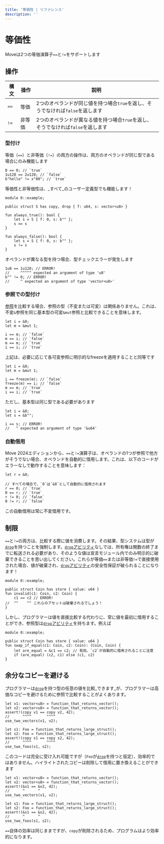 ```yaml
---
title: '等価性 | リファレンス'
description: ''
---
```


# 等価性

Moveは2つの等価演算子`==`と`!=`をサポートします

## 操作

| 構文 | 操作 | 説明                                                                 |
| ------ | --------- | --------------------------------------------------------------------------- |
| `==`   | 等価     | 2つのオペランドが同じ値を持つ場合`true`を返し、そうでなければ`false`を返します   |
| `!=`   | 非等価 | 2つのオペランドが異なる値を持つ場合`true`を返し、そうでなければ`false`を返します |

### 型付け

等価（`==`）と非等価（`!=`）の両方の操作は、両方のオペランドが同じ型である場合にのみ機能します

```move
0 == 0; // `true`
1u128 == 2u128; // `false`
b"hello" != x"00"; // `true`
```

等価性と非等価性は、_すべて_のユーザー定義型でも機能します！

```move
module 0::example;

public struct S has copy, drop { f: u64, s: vector<u8> }

fun always_true(): bool {
    let s = S { f: 0, s: b"" };
    s == s
}

fun always_false(): bool {
    let s = S { f: 0, s: b"" };
    s != s
}
```

オペランドが異なる型を持つ場合、型チェックエラーが発生します

```move
1u8 == 1u128; // ERROR!
//     ^^^^^ expected an argument of type 'u8'
b"" != 0; // ERROR!
//     ^ expected an argument of type 'vector<u8>'
```

### 参照での型付け

[参照](./primitive-types/references)を比較する場合、参照の型（不変または可変）は関係ありません。これは、不変`&`参照を同じ基本型の可変`&mut`参照と比較できることを意味します。

```move
let i = &0;
let m = &mut 1;

i == m; // `false`
m == i; // `false`
m == m; // `true`
i == i; // `true`
```

上記は、必要に応じて各可変参照に明示的なfreezeを適用することと同等です

```move
let i = &0;
let m = &mut 1;

i == freeze(m); // `false`
freeze(m) == i; // `false`
m == m; // `true`
i == i; // `true`
```

ただし、基本型は同じ型である必要があります

```move
let i = &0;
let s = &b"";

i == s; // ERROR!
//   ^ expected an argument of type '&u64'
```

### 自動借用

Move 2024エディションから、`==`と`!=`演算子は、オペランドの1つが参照で他方がそうでない場合、オペランドを自動的に借用します。これは、以下のコードがエラーなしで動作することを意味します：

```move
let r = &0;

// すべての場合で、`0`は`&0`として自動的に借用されます
r == 0; // `true`
0 == r; // `true`
r != 0; // `false`
0 != r; // `false`
```

この自動借用は常に不変借用です。

## 制限

`==`と`!=`の両方は、比較する際に値を消費します。その結果、型システムは型が[`drop`](./abilities)を持つことを強制します。[`drop`アビリティ](./abilities)なしでは、所有権は関数の終了までに転送される必要があり、そのような値は宣言モジュール内でのみ明示的に破棄できることを思い出してください。これらが等価`==`または非等価`!=`で直接使用された場合、値が破棄され、[`drop`アビリティ](./abilities)の安全性保証が破られることになります！

```move
module 0::example;

public struct Coin has store { value: u64 }
fun invalid(c1: Coin, c2: Coin) {
    c1 == c2 // ERROR!
//  ^^    ^^ これらのアセットは破棄されるでしょう！
}
```

しかし、プログラマーは値を直接比較する代わりに、常に値を最初に借用することができ、参照型は[`drop`アビリティ](./abilities)を持ちます。例えば

```move
module 0::example;

public struct Coin has store { value: u64 }
fun swap_if_equal(c1: Coin, c2: Coin): (Coin, Coin) {
    let are_equal = &c1 == c2; // 有効、`c2`が自動的に借用されることに注意
    if (are_equal) (c2, c1) else (c1, c2)
}
```

## 余分なコピーを避ける

プログラマーは[`drop`](./abilities)を持つ型の任意の値を比較_できます_が、プログラマーは高価なコピーを避けるために参照で比較することがよくあります。

```move
let v1: vector<u8> = function_that_returns_vector();
let v2: vector<u8> = function_that_returns_vector();
assert!(copy v1 == copy v2, 42);
//      ^^^^       ^^^^
use_two_vectors(v1, v2);

let s1: Foo = function_that_returns_large_struct();
let s2: Foo = function_that_returns_large_struct();
assert!(copy s1 == copy s2, 42);
//      ^^^^       ^^^^
use_two_foos(s1, s2);
```

このコードは完全に受け入れ可能ですが（`Foo`が[`drop`](./abilities)を持つと仮定）、効率的ではありません。ハイライトされたコピーは削除して借用に置き換えることができます

```move
let v1: vector<u8> = function_that_returns_vector();
let v2: vector<u8> = function_that_returns_vector();
assert!(&v1 == &v2, 42);
//      ^      ^
use_two_vectors(v1, v2);

let s1: Foo = function_that_returns_large_struct();
let s2: Foo = function_that_returns_large_struct();
assert!(&s1 == &s2, 42);
//      ^      ^
use_two_foos(s1, s2);
```

`==`自体の効率は同じままですが、`copy`が削除されるため、プログラムはより効率的になります。
